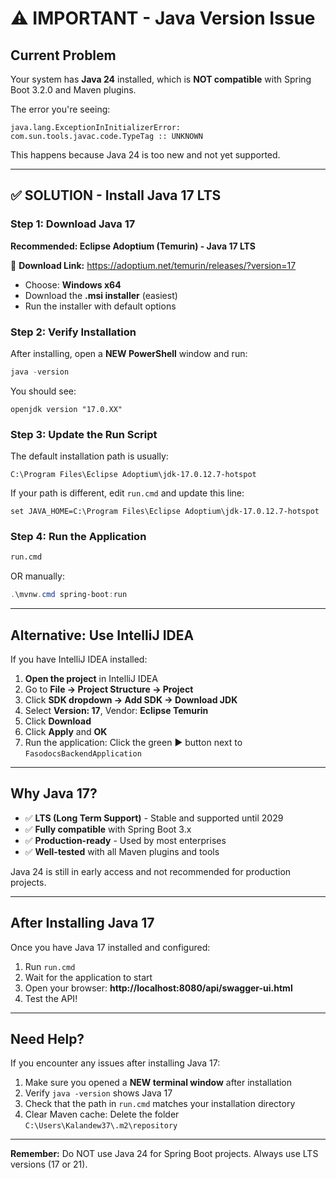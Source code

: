 # ⚠️ IMPORTANT - Java Version Issue

## Current Problem
Your system has **Java 24** installed, which is **NOT compatible** with Spring Boot 3.2.0 and Maven plugins.

The error you're seeing:
```
java.lang.ExceptionInInitializerError: com.sun.tools.javac.code.TypeTag :: UNKNOWN
```

This happens because Java 24 is too new and not yet supported.

---

## ✅ SOLUTION - Install Java 17 LTS

### Step 1: Download Java 17

**Recommended: Eclipse Adoptium (Temurin) - Java 17 LTS**

🔗 **Download Link:** https://adoptium.net/temurin/releases/?version=17

- Choose: **Windows x64** 
- Download the **.msi installer** (easiest)
- Run the installer with default options

### Step 2: Verify Installation

After installing, open a **NEW PowerShell** window and run:

```powershell
java -version
```

You should see:
```
openjdk version "17.0.XX"
```

### Step 3: Update the Run Script

The default installation path is usually:
```
C:\Program Files\Eclipse Adoptium\jdk-17.0.12.7-hotspot
```

If your path is different, edit `run.cmd` and update this line:
```batch
set JAVA_HOME=C:\Program Files\Eclipse Adoptium\jdk-17.0.12.7-hotspot
```

### Step 4: Run the Application

```cmd
run.cmd
```

OR manually:

```powershell
.\mvnw.cmd spring-boot:run
```

---

## Alternative: Use IntelliJ IDEA

If you have IntelliJ IDEA installed:

1. **Open the project** in IntelliJ IDEA
2. Go to **File → Project Structure → Project**
3. Click **SDK dropdown → Add SDK → Download JDK**
4. Select **Version: 17**, Vendor: **Eclipse Temurin**
5. Click **Download**
6. Click **Apply** and **OK**
7. Run the application: Click the green ▶️ button next to `FasodocsBackendApplication`

---

## Why Java 17?

- ✅ **LTS (Long Term Support)** - Stable and supported until 2029
- ✅ **Fully compatible** with Spring Boot 3.x
- ✅ **Production-ready** - Used by most enterprises
- ✅ **Well-tested** with all Maven plugins and tools

Java 24 is still in early access and not recommended for production projects.

---

## After Installing Java 17

Once you have Java 17 installed and configured:

1. Run `run.cmd` 
2. Wait for the application to start
3. Open your browser: **http://localhost:8080/api/swagger-ui.html**
4. Test the API!

---

## Need Help?

If you encounter any issues after installing Java 17:

1. Make sure you opened a **NEW terminal window** after installation
2. Verify `java -version` shows Java 17
3. Check that the path in `run.cmd` matches your installation directory
4. Clear Maven cache: Delete the folder `C:\Users\Kalandew37\.m2\repository`

---

**Remember:** Do NOT use Java 24 for Spring Boot projects. Always use LTS versions (17 or 21).
